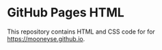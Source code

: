 # GitHub Pages HTML

This repository contains HTML and CSS code for for https://mooneyse.github.io.
